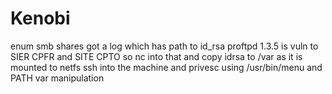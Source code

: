 # Kenobi

enum smb shares got a log which has path to id_rsa proftpd 1.3.5 is vuln to SIER CPFR and SITE CPTO so nc into that and copy idrsa to /var as it is mounted to netfs ssh into the machine and privesc using /usr/bin/menu and PATH var manipulation 